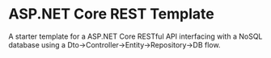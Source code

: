 # ASP.NET Core REST Template
A starter template for a ASP.NET Core RESTful API interfacing with a NoSQL database using a Dto->Controller->Entity->Repository->DB flow.
